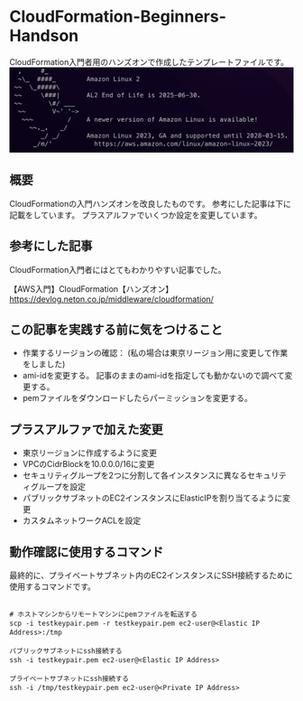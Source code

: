 # CloudFormation-Beginners-Handson
CloudFormation入門者用のハンズオンで作成したテンプレートファイルです。
![サムネイル](./img.jpg)

## 概要
CloudFormationの入門ハンズオンを改良したものです。
参考にした記事は下に記載をしています。
プラスアルファでいくつか設定を変更しています。

## 参考にした記事
CloudFormation入門者にはとてもわかりやすい記事でした。

【AWS入門】CloudFormation【ハンズオン】
https://devlog.neton.co.jp/middleware/cloudformation/

## この記事を実践する前に気をつけること
- 作業するリージョンの確認：
  (私の場合は東京リージョン用に変更して作業をしました)
- ami-idを変更する。
  記事のままのami-idを指定しても動かないので調べて変更する。
- pemファイルをダウンロードしたらパーミッションを変更する。

## プラスアルファで加えた変更
- 東京リージョンに作成するように変更
- VPCのCidrBlockを10.0.0.0/16に変更
- セキュリティグループを2つに分割して各インスタンスに異なるセキュリティグループを設定
- パブリックサブネットのEC2インスタンスにElasticIPを割り当てるように変更
- カスタムネットワークACLを設定

## 動作確認に使用するコマンド
最終的に、プライベートサブネット内のEC2インスタンスにSSH接続するために使用するコマンドです。

```

# ホストマシンからリモートマシンにpemファイルを転送する
scp -i testkeypair.pem -r testkeypair.pem ec2-user@<Elastic IP Address>:/tmp

パブリックサブネットにssh接続する
ssh -i testkeypair.pem ec2-user@<Elastic IP Address>

プライベートサブネットにssh接続する
ssh -i /tmp/testkeypair.pem ec2-user@<Private IP Address>

```

